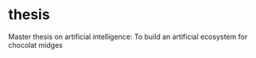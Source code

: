 # thesis
Master thesis on artificial intelligence: To build an artificial ecosystem for chocolat midges
